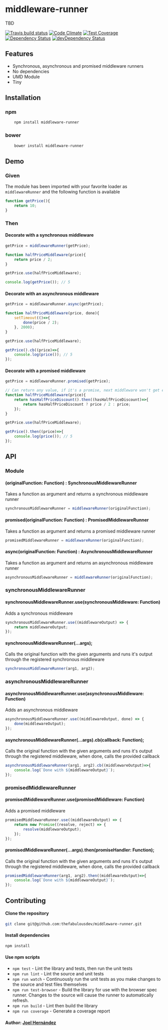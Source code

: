 # middleware-runner

TBD

[![Travis build status](http://img.shields.io/travis/thefabulousdev/middleware-runner.svg?style=flat)](https://travis-ci.org/thefabulousdev/middleware-runner)
[![Code Climate](https://codeclimate.com/github/thefabulousdev/middleware-runner/badges/gpa.svg)](https://codeclimate.com/github/thefabulousdev/middleware-runner)
[![Test Coverage](https://codeclimate.com/github/thefabulousdev/middleware-runner/badges/coverage.svg)](https://codeclimate.com/github/thefabulousdev/middleware-runner)
[![Dependency Status](https://david-dm.org/thefabulousdev/middleware-runner.svg)](https://david-dm.org/thefabulousdev/middleware-runner)
[![devDependency Status](https://david-dm.org/thefabulousdev/middleware-runner/dev-status.svg)](https://david-dm.org/thefabulousdev/middleware-runner#info=devDependencies)

## Features

- Synchronous, asynchronous and promised middleware runners
- No dependencies
- UMD Module
- Tiny

## Installation

### npm
```sh
    npm install middleware-runner
```

### bower
```sh
    bower install middleware-runner
```

## Demo

### Given

The module has been imported with your favorite loader as `middlewareRunner` and the following function is available

```js
function getPrice(){
    return 10;
}
```

### Then

#### Decorate with a synchronous middleware

```js
getPrice = middlewareRunner(getPrice);

function halfPriceMiddleware(price){
    return price / 2;
}

getPrice.use(halfPriceMiddleware);

console.log(getPrice()); // 5

```

#### Decorate with an asynchronous middleware

```js
getPrice = middlewareRunner.async(getPrice);

function halfPriceMiddleware(price, done){
    setTimeout(()=>{
        done(price / 2);
    }, 2000);
}

getPrice.use(halfPriceMiddleware);

getPrice().cb((price)=>{
    console.log(price()); // 5
});

```

#### Decorate with a promised middleware

```js
getPrice = middlewareRunner.promised(getPrice);

// Can return any value, if it's a promise, next middleware won't get executed till resolved
function halfPriceMiddleware(price){
    return hasHalfPriceDiscount().then((hasHalfPriceDiscount)=>{
        return hasHalfPriceDiscount ? price / 2 : price;
    });
}

getPrice.use(halfPriceMiddleware);

getPrice().then((price)=>{
    console.log(price()); // 5
});

```

## API

### Module

#### (originalFunction: Function) : SynchronousMiddlewareRunner

Takes a function as argument and returns a synchronous middleware runner

```js
synchronousMiddlewareRunner = middlewareRunner(originalFunction);
```


#### promised(originalFunction: Function) : PromisedMiddlewareRunner

Takes a function as argument and returns a promised middleware runner

```js
promisedMiddlewareRunner = middlewareRunner(originalFunction);
```

#### async(originalFunction: Function) : AsynchronousMiddlewareRunner

Takes a function as argument and returns an asynchronous middleware runner

```js
asynchronousMiddlewareRunner = middlewareRunner(originalFunction);
```

### synchronousMiddlewareRunner

#### synchronousMiddlewareRunner.use(synchronousMiddleware: Function)

Adds a synchronous middleware

```js
synchronousMiddlewareRunner.use((middlewareOutput) => {
    return middlewareOutput;
});
```

#### synchronousMiddlewareRunner(...args);

Calls the original function with the given arguments and runs it's output through the registered synchronous middleware

```js
synchronousMiddlewareRunner(arg1, arg2);
```

### asynchronousMiddlewareRunner

#### asynchronousMiddlewareRunner.use(asynchronousMiddleware: Function)

Adds an asynchronous middleware

```js
asynchronousMiddlewareRunner.use((middlewareOutput, done) => {
    done(middlewareOutput);
});
```

#### asynchronousMiddlewareRunner(...args).cb(callback: Function);

Calls the original function with the given arguments and runs it's output through the registered middleware, when done, calls the provided callback

```js
asynchronousMiddlewareRunner(arg1, arg2).cb((middlewareOutput)=>{
    console.log(`Done with ${middlewareOutput}`);
});
```

### promisedMiddlewareRunner

#### promisedMiddlewareRunner.use(promisedMiddleware: Function)

Adds a promised middleware

```js
promisedMiddlewareRunner.use((middlewareOutput) => {
    return new Promise((resolve, reject) => {
        resolve(middlewareOutput);
    });
});
```

#### promisedMiddlewareRunner(...args).then(promiseHandler: Function);

Calls the original function with the given arguments and runs it's output through the registered middleware, when done, calls the provided callback

```js
promisedMiddlewareRunner(arg1, arg2).then((middlewareOutput)=>{
    console.log(`Done with ${middlewareOutput}`);
});
```

## Contributing

#### Clone the repository

``` sh
git clone git@github.com:thefabulousdev/middleware-runner.git
```


#### Install dependencies
``` sh
npm install
```

#### Use npm scripts

- `npm test` - Lint the library and tests, then run the unit tests
- `npm run lint` - Lint the source and unit tests
- `npm run watch` - Continuously run the unit tests as you make changes to the source
   and test files themselves
- `npm run test-browser` - Build the library for use with the browser spec runner.
  Changes to the source will cause the runner to automatically refresh.
- `npm run build` - Lint then build the library
- `npm run coverage` - Generate a coverage report

#### Author: [Joel Hernández](https://github.com/thefabulousdev)
